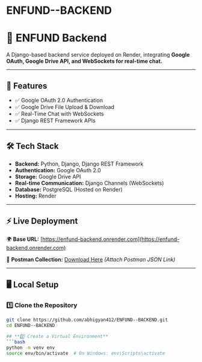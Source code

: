 # ENFUND--BACKEND
# 🚀 ENFUND Backend

A Django-based backend service deployed on Render, integrating **Google OAuth, Google Drive API, and WebSockets for real-time chat.**  

---

## **📌 Features**
- ✅ Google OAuth 2.0 Authentication  
- ✅ Google Drive File Upload & Download  
- ✅ Real-Time Chat with WebSockets  
- ✅ Django REST Framework APIs  

---

## **🛠 Tech Stack**
- **Backend:** Python, Django, Django REST Framework  
- **Authentication:** Google OAuth 2.0  
- **Storage:** Google Drive API  
- **Real-time Communication:** Django Channels (WebSockets)  
- **Database:** PostgreSQL (Hosted on Render)  
- **Hosting:** Render  

---

## **⚡ Live Deployment**
🌍 **Base URL:** [https://enfund-backend.onrender.com](https://enfund-backend.onrender.com)  

📌 **Postman Collection:** [Download Here](#) _(Attach Postman JSON Link)_  

---

## **🖥️ Local Setup**
### **1️⃣ Clone the Repository**
```bash
git clone https://github.com/abhigyan412/ENFUND--BACKEND.git
cd ENFUND--BACKEND

## **2️⃣ Create a Virtual Environment**
```bash
python -m venv env
source env/bin/activate  # On Windows: env\Scripts\activate

